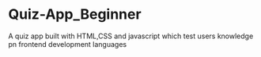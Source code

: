# Quiz-App_Beginner
A quiz app built with HTML,CSS and javascript which test users knowledge pn frontend development languages
